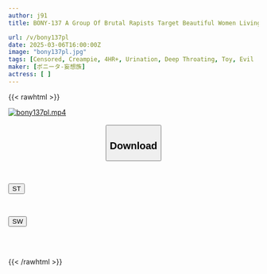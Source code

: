 ```yaml
---
author: j91
title: BONY-137 A Group Of Brutal Rapists Target Beautiful Women Living Alone And Break Into Their Homes To Have Sex. Screaming Sex Slave Edition

url: /v/bony137pl
date: 2025-03-06T16:00:00Z
image: "bony137pl.jpg"
tags: [Censored, Creampie, 4HR+, Urination, Deep Throating, Toy, Evil	]
maker: [ボニータ-妄想族]
actress: [ ]
---
```



{{< rawhtml >}}

<div class="video" data-videoid="z12VP10XDxUyj0">
    <a href="javascript:;">
        <img src="/v/bony137pl/bony137pl.jpg" width="WIDTH" height="HEIGHT" alt="bony137pl.mp4" loading="lazy">
    </a>
</div>

<script type="text/javascript" src="https://j91.asia/asset/on-demand-st.js"></script>

<br>
  <link rel="stylesheet" href="https://j91.asia/asset/bs5.css">
  
  <center>
  <button class="btn btn-primary" type="button" data-bs-toggle="collapse" data-bs-target=".multi-collapse" aria-expanded="false" aria-controls="multiCollapseExample1 multiCollapseExample2"><h2>Download</h2></button></center>
</p>
<div class="row">
  <div class="col">
    <div class="collapse multi-collapse" id="multiCollapseExample1">
      <div class="card card-body">
	      	      <br>
<div class="buttons">  
<p><a href="/v/bony137pl/st.html" target="_blank"><button class="btn-hover color-3"><i class="fa fa-download"></i> ST</button></a></p></div>
    </div>
  </div>
</div>
  <div class="col">
    <div class="collapse multi-collapse" id="multiCollapseExample2">
      <div class="card card-body">
	      <br>
<div class="buttons">
<p><a href="/v/bony137pl/sw.html" target="_blank"><button class="btn-hover color-2"><i class="fa fa-download"></i> SW</button></a></p></div>
<br><br>
      </div>
    </div>
  </div>
</div>

{{< /rawhtml >}}